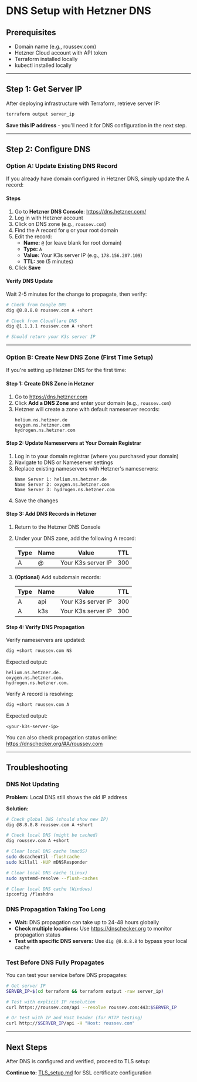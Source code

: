 # DNS Setup with Hetzner DNS

## Prerequisites

- Domain name (e.g., roussev.com)
- Hetzner Cloud account with API token
- Terraform installed locally
- kubectl installed locally

---

## Step 1: Get Server IP

After deploying infrastructure with Terraform, retrieve server IP:

```bash
terraform output server_ip
```

**Save this IP address** - you'll need it for DNS configuration in the next step.

---

## Step 2: Configure DNS

### Option A: Update Existing DNS Record

If you already have domain configured in Hetzner DNS, simply update the A record:

#### Steps

1. Go to **Hetzner DNS Console**: https://dns.hetzner.com/
2. Log in with Hetzner account
3. Click on DNS zone (e.g., `roussev.com`)
4. Find the A record for `@` or your root domain
5. Edit the record:
   - **Name:** `@` (or leave blank for root domain)
   - **Type:** `A`
   - **Value:** Your K3s server IP (e.g., `178.156.207.109`)
   - **TTL:** `300` (5 minutes)
6. Click **Save**

#### Verify DNS Update

Wait 2-5 minutes for the change to propagate, then verify:

```bash
# Check from Google DNS
dig @8.8.8.8 roussev.com A +short

# Check from Cloudflare DNS
dig @1.1.1.1 roussev.com A +short

# Should return your K3s server IP
```

---

### Option B: Create New DNS Zone (First Time Setup)

If you're setting up Hetzner DNS for the first time:

#### Step 1: Create DNS Zone in Hetzner

1. Go to https://dns.hetzner.com
2. Click **Add a DNS Zone** and enter your domain (e.g., `roussev.com`)
3. Hetzner will create a zone with default nameserver records:
   ```
   helium.ns.hetzner.de
   oxygen.ns.hetzner.com
   hydrogen.ns.hetzner.com
   ```

#### Step 2: Update Nameservers at Your Domain Registrar

1. Log in to your domain registrar (where you purchased your domain)
2. Navigate to DNS or Nameserver settings
3. Replace existing nameservers with Hetzner's nameservers:
   ```
   Name Server 1: helium.ns.hetzner.de
   Name Server 2: oxygen.ns.hetzner.com
   Name Server 3: hydrogen.ns.hetzner.com
   ```
4. Save the changes

#### Step 3: Add DNS Records in Hetzner

1. Return to the Hetzner DNS Console
2. Under your DNS zone, add the following A record:

   | Type | Name | Value                | TTL  |
   |------|------|----------------------|------|
   | A    | @    | Your K3s server IP   | 300  |

3. **(Optional)** Add subdomain records:

   | Type | Name | Value                | TTL  |
   |------|------|----------------------|------|
   | A    | api  | Your K3s server IP   | 300  |
   | A    | k3s  | Your K3s server IP   | 300  |

#### Step 4: Verify DNS Propagation

Verify nameservers are updated:
```bash
dig +short roussev.com NS
```

Expected output:
```
helium.ns.hetzner.de.
oxygen.ns.hetzner.com.
hydrogen.ns.hetzner.com.
```

Verify A record is resolving:
```bash
dig +short roussev.com A
```

Expected output:
```
<your-k3s-server-ip>
```

You can also check propagation status online: https://dnschecker.org/#A/roussev.com

---

## Troubleshooting

### DNS Not Updating

**Problem:** Local DNS still shows the old IP address

**Solution:**
```bash
# Check global DNS (should show new IP)
dig @8.8.8.8 roussev.com A +short

# Check local DNS (might be cached)
dig roussev.com A +short

# Clear local DNS cache (macOS)
sudo dscacheutil -flushcache
sudo killall -HUP mDNSResponder

# Clear local DNS cache (Linux)
sudo systemd-resolve --flush-caches

# Clear local DNS cache (Windows)
ipconfig /flushdns
```

### DNS Propagation Taking Too Long

- **Wait:** DNS propagation can take up to 24-48 hours globally
- **Check multiple locations:** Use https://dnschecker.org to monitor propagation status
- **Test with specific DNS servers:** Use `dig @8.8.8.8` to bypass your local cache

### Test Before DNS Fully Propagates

You can test your service before DNS propagates:

```bash
# Get server IP
SERVER_IP=$(cd terraform && terraform output -raw server_ip)

# Test with explicit IP resolution
curl https://roussev.com/api --resolve roussev.com:443:$SERVER_IP

# Or test with IP and Host header (for HTTP testing)
curl http://$SERVER_IP/api -H "Host: roussev.com"
```

---

## Next Steps

After DNS is configured and verified, proceed to TLS setup:

**Continue to:** [TLS_setup.md](TLS_setup.md) for SSL certificate configuration